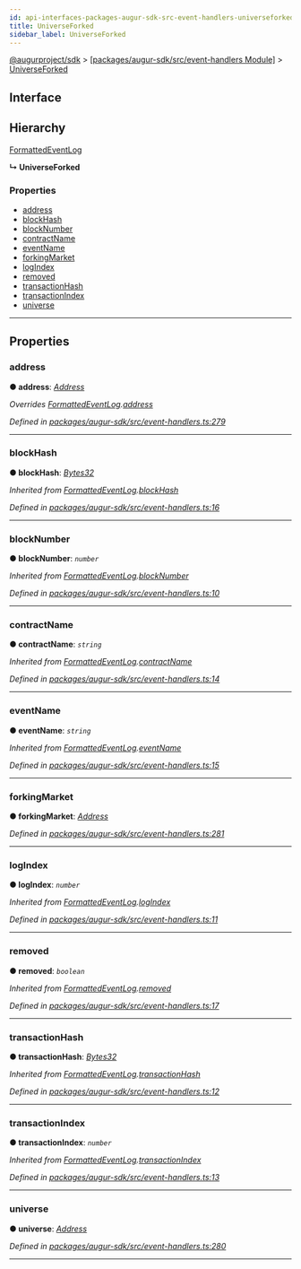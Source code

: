 ```yaml
---
id: api-interfaces-packages-augur-sdk-src-event-handlers-universeforked
title: UniverseForked
sidebar_label: UniverseForked
---
```


[@augurproject/sdk](api-readme.md) > [[packages/augur-sdk/src/event-handlers Module]](api-modules-packages-augur-sdk-src-event-handlers-module.md) > [UniverseForked](api-interfaces-packages-augur-sdk-src-event-handlers-universeforked.md)

## Interface

## Hierarchy

 [FormattedEventLog](api-interfaces-packages-augur-sdk-src-event-handlers-formattedeventlog.md)

**↳ UniverseForked**

### Properties

* [address](api-interfaces-packages-augur-sdk-src-event-handlers-universeforked.md#address)
* [blockHash](api-interfaces-packages-augur-sdk-src-event-handlers-universeforked.md#blockhash)
* [blockNumber](api-interfaces-packages-augur-sdk-src-event-handlers-universeforked.md#blocknumber)
* [contractName](api-interfaces-packages-augur-sdk-src-event-handlers-universeforked.md#contractname)
* [eventName](api-interfaces-packages-augur-sdk-src-event-handlers-universeforked.md#eventname)
* [forkingMarket](api-interfaces-packages-augur-sdk-src-event-handlers-universeforked.md#forkingmarket)
* [logIndex](api-interfaces-packages-augur-sdk-src-event-handlers-universeforked.md#logindex)
* [removed](api-interfaces-packages-augur-sdk-src-event-handlers-universeforked.md#removed)
* [transactionHash](api-interfaces-packages-augur-sdk-src-event-handlers-universeforked.md#transactionhash)
* [transactionIndex](api-interfaces-packages-augur-sdk-src-event-handlers-universeforked.md#transactionindex)
* [universe](api-interfaces-packages-augur-sdk-src-event-handlers-universeforked.md#universe)

---

## Properties

<a id="address"></a>

###  address

**● address**: *[Address](api-modules-packages-augur-sdk-src-event-handlers-module.md#address)*

*Overrides [FormattedEventLog](api-interfaces-packages-augur-sdk-src-event-handlers-formattedeventlog.md).[address](api-interfaces-packages-augur-sdk-src-event-handlers-formattedeventlog.md#address)*

*Defined in [packages/augur-sdk/src/event-handlers.ts:279](https://github.com/AugurProject/augur/blob/bae2172ca0/packages/augur-sdk/src/event-handlers.ts#L279)*

___
<a id="blockhash"></a>

###  blockHash

**● blockHash**: *[Bytes32](api-modules-packages-augur-sdk-src-event-handlers-module.md#bytes32)*

*Inherited from [FormattedEventLog](api-interfaces-packages-augur-sdk-src-event-handlers-formattedeventlog.md).[blockHash](api-interfaces-packages-augur-sdk-src-event-handlers-formattedeventlog.md#blockhash)*

*Defined in [packages/augur-sdk/src/event-handlers.ts:16](https://github.com/AugurProject/augur/blob/bae2172ca0/packages/augur-sdk/src/event-handlers.ts#L16)*

___
<a id="blocknumber"></a>

###  blockNumber

**● blockNumber**: *`number`*

*Inherited from [FormattedEventLog](api-interfaces-packages-augur-sdk-src-event-handlers-formattedeventlog.md).[blockNumber](api-interfaces-packages-augur-sdk-src-event-handlers-formattedeventlog.md#blocknumber)*

*Defined in [packages/augur-sdk/src/event-handlers.ts:10](https://github.com/AugurProject/augur/blob/bae2172ca0/packages/augur-sdk/src/event-handlers.ts#L10)*

___
<a id="contractname"></a>

###  contractName

**● contractName**: *`string`*

*Inherited from [FormattedEventLog](api-interfaces-packages-augur-sdk-src-event-handlers-formattedeventlog.md).[contractName](api-interfaces-packages-augur-sdk-src-event-handlers-formattedeventlog.md#contractname)*

*Defined in [packages/augur-sdk/src/event-handlers.ts:14](https://github.com/AugurProject/augur/blob/bae2172ca0/packages/augur-sdk/src/event-handlers.ts#L14)*

___
<a id="eventname"></a>

###  eventName

**● eventName**: *`string`*

*Inherited from [FormattedEventLog](api-interfaces-packages-augur-sdk-src-event-handlers-formattedeventlog.md).[eventName](api-interfaces-packages-augur-sdk-src-event-handlers-formattedeventlog.md#eventname)*

*Defined in [packages/augur-sdk/src/event-handlers.ts:15](https://github.com/AugurProject/augur/blob/bae2172ca0/packages/augur-sdk/src/event-handlers.ts#L15)*

___
<a id="forkingmarket"></a>

###  forkingMarket

**● forkingMarket**: *[Address](api-modules-packages-augur-sdk-src-event-handlers-module.md#address)*

*Defined in [packages/augur-sdk/src/event-handlers.ts:281](https://github.com/AugurProject/augur/blob/bae2172ca0/packages/augur-sdk/src/event-handlers.ts#L281)*

___
<a id="logindex"></a>

###  logIndex

**● logIndex**: *`number`*

*Inherited from [FormattedEventLog](api-interfaces-packages-augur-sdk-src-event-handlers-formattedeventlog.md).[logIndex](api-interfaces-packages-augur-sdk-src-event-handlers-formattedeventlog.md#logindex)*

*Defined in [packages/augur-sdk/src/event-handlers.ts:11](https://github.com/AugurProject/augur/blob/bae2172ca0/packages/augur-sdk/src/event-handlers.ts#L11)*

___
<a id="removed"></a>

###  removed

**● removed**: *`boolean`*

*Inherited from [FormattedEventLog](api-interfaces-packages-augur-sdk-src-event-handlers-formattedeventlog.md).[removed](api-interfaces-packages-augur-sdk-src-event-handlers-formattedeventlog.md#removed)*

*Defined in [packages/augur-sdk/src/event-handlers.ts:17](https://github.com/AugurProject/augur/blob/bae2172ca0/packages/augur-sdk/src/event-handlers.ts#L17)*

___
<a id="transactionhash"></a>

###  transactionHash

**● transactionHash**: *[Bytes32](api-modules-packages-augur-sdk-src-event-handlers-module.md#bytes32)*

*Inherited from [FormattedEventLog](api-interfaces-packages-augur-sdk-src-event-handlers-formattedeventlog.md).[transactionHash](api-interfaces-packages-augur-sdk-src-event-handlers-formattedeventlog.md#transactionhash)*

*Defined in [packages/augur-sdk/src/event-handlers.ts:12](https://github.com/AugurProject/augur/blob/bae2172ca0/packages/augur-sdk/src/event-handlers.ts#L12)*

___
<a id="transactionindex"></a>

###  transactionIndex

**● transactionIndex**: *`number`*

*Inherited from [FormattedEventLog](api-interfaces-packages-augur-sdk-src-event-handlers-formattedeventlog.md).[transactionIndex](api-interfaces-packages-augur-sdk-src-event-handlers-formattedeventlog.md#transactionindex)*

*Defined in [packages/augur-sdk/src/event-handlers.ts:13](https://github.com/AugurProject/augur/blob/bae2172ca0/packages/augur-sdk/src/event-handlers.ts#L13)*

___
<a id="universe"></a>

###  universe

**● universe**: *[Address](api-modules-packages-augur-sdk-src-event-handlers-module.md#address)*

*Defined in [packages/augur-sdk/src/event-handlers.ts:280](https://github.com/AugurProject/augur/blob/bae2172ca0/packages/augur-sdk/src/event-handlers.ts#L280)*

___

